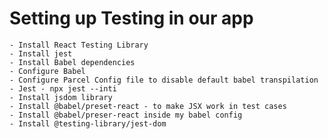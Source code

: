 # Setting up Testing in our app
    - Install React Testing Library
    - Install jest
    - Install Babel dependencies
    - Configure Babel
    - Configure Parcel Config file to disable default babel transpilation
    - Jest - npx jest --inti
    - Install jsdom library
    - Install @babel/preset-react - to make JSX work in test cases
    - Install @babel/preser-react inside my babel config
    - Install @testing-library/jest-dom